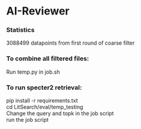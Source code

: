 # AI-Reviewer

### Statistics
3088499 datapoints from first round of coarse filter

### To combine all filtered files:
Run temp.py in job.sh

### To run specter2 retrieval:

pip install -r requirements.txt  
cd LitSearch/eval/temp_testing  
Change the query and topk in the job script  
run the job script